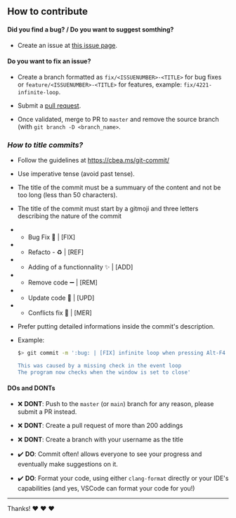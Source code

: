 ## How to contribute

#### **Did you find a bug?** / **Do you want to suggest somthing?**

* Create an issue at [this issue page](https://github.com/nlbxyz/Bomberman/issues).

#### **Do you want to fix an issue?**

* Create a branch formatted as `fix/<ISSUENUMBER>-<TITLE>` for bug fixes or `feature/<ISSUENUMBER>-<TITLE>` for features, example: `fix/4221-infinite-loop`.

* Submit a [pull request](https://github.com/nlbxyz/Bomberman/pulls).

* Once validated, merge to PR to `master` and remove the source branch (with `git branch -D <branch_name>`.

### ***How to title commits?***

* Follow the guidelines at https://cbea.ms/git-commit/

* Use imperative tense (avoid past tense).

* The title of the commit must be a summuary of the content and not be too long (less than 50 characters).

* The title of the commit must start by a gitmoji and three letters describing the nature of the commit

* - Bug Fix :bug: | [FIX]

* - Refacto - :recycle: | [REF]

* - Adding of a functionnality :sparkles: | [ADD]

* - Remove code :heavy_minus_sign: | [REM]

* - Update code :hammer: | [UPD]

* - Conflicts fix :rotating_light: | [MER]

* Prefer putting detailed informations inside the commit's description.

* Example:
  ```sh
  $> git commit -m ':bug: | [FIX] infinite loop when pressing Alt-F4

  This was caused by a missing check in the event loop
  The program now checks when the window is set to close'
  ```

#### **DOs and DONTs**

* :x: **DONT**: Push to the `master` (or `main`) branch for any reason, please submit a PR instead.

* :x: **DONT**: Create a pull request of more than 200 addings

* :x: **DONT**: Create a branch with your username as the title

* :heavy_check_mark: **DO**: Commit often! allows everyone to see your progress and eventually make suggestions on it.

* :heavy_check_mark: **DO**: Format your code, using either `clang-format` directly or your IDE's capabilities (and yes, VSCode can format your code for you!)

***

Thanks! :heart: :heart: :heart:
